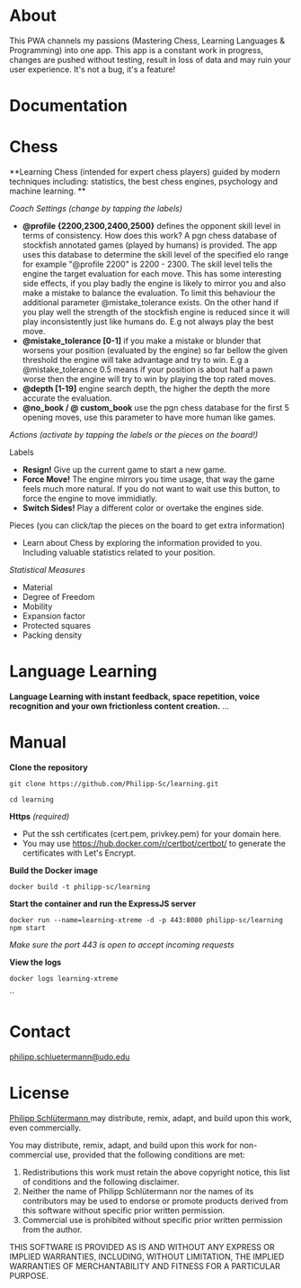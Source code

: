 # About
This PWA channels my passions (Mastering Chess, Learning Languages & Programming) into one app. This app is a constant work in progress, changes are pushed without testing, result in loss of data and may ruin your user experience. It's not a bug, it's a feature!

# Documentation
# Chess

**Learning Chess (intended for expert chess players) guided by modern techniques including: statistics, the best chess engines, psychology and machine learning. **

*Coach Settings (change by tapping the labels)*

* **@profile {2200,2300,2400,2500}** defines the opponent skill level in terms of consistency. How does this work? A pgn chess database of stockfish annotated games (played by humans) is provided. The app uses this database to determine the skill level of the specified elo range for example "@profile 2200" is 2200 - 2300. The skill level tells the engine the target evaluation for each move. This has some interesting side effects, if you play badly the engine is likely to mirror you and also make a mistake to balance the evaluation. To limit this behaviour the additional parameter @mistake_tolerance exists. On the other hand if you play well the strength of the stockfish engine is reduced since it will play inconsistently just like humans do. E.g not always play the best move.
* **@mistake_tolerance [0-1]** if you make a mistake or blunder that worsens your position (evaluated by the engine) so far bellow the given threshold the engine will take advantage and try to win. E.g a @mistake_tolerance 0.5 means if your position is about half a pawn worse then the engine will try to win by playing the top rated moves. 
* **@depth [1-19]** engine search depth, the higher the depth the more accurate the evaluation. 
* **@no_book / @ custom_book** use the pgn chess database for the first 5 opening moves, use this parameter to have more human like games.


*Actions (activate by tapping the labels or the pieces on the board!)*

Labels
* **Resign!** Give up the current game to start a new game.
* **Force Move!** The engine mirrors you time usage, that way the game feels much more natural. If you do not want to wait use this button, to force the engine to move immidiatly.
* **Switch Sides!** Play a different color or overtake the engines side.

Pieces (you can click/tap the pieces on the board to get extra information)
* Learn about Chess by exploring the information provided to you. Including valuable statistics related to your position.


*Statistical Measures*
* Material
* Degree of Freedom
* Mobility
* Expansion factor
* Protected squares
* Packing density

# Language Learning

**Language Learning with instant feedback, space repetition, voice recognition and your own frictionless content creation.**
...

# Manual

**Clone the repository**

`git clone https://github.com/Philipp-Sc/learning.git`

`cd learning`

**Https** *(required)*

* Put the ssh certificates (cert.pem, privkey.pem) for your domain here. 
* You may use https://hub.docker.com/r/certbot/certbot/ to generate the certificates with Let's Encrypt. 

**Build the Docker image**

`docker build -t philipp-sc/learning `

**Start the container and run the ExpressJS server**

`docker run --name=learning-xtreme -d -p 443:8080 philipp-sc/learning npm start`

*Make sure the port 443 is open to accept incoming requests*

**View the logs**

`docker logs learning-xtreme`


``

# Contact

philipp.schluetermann@udo.edu

# License
<a href="https://www.philipp-schluetermann.de/about/"> Philipp Schlütermann </a> may distribute, remix, adapt, and build upon this work, even commercially.

You may distribute, remix, adapt, and build upon this work for non-commercial use, provided that the following conditions are met:
1. Redistributions this work must retain the above copyright notice, this list of conditions and the following disclaimer.
2. Neither the name of Philipp Schlütermann nor the names of its contributors may be used to endorse or promote products derived from this software without specific prior written permission.
3. Commercial use is prohibited without specific prior written permission from the author.

THIS SOFTWARE IS PROVIDED AS IS AND WITHOUT ANY EXPRESS OR IMPLIED WARRANTIES, INCLUDING, WITHOUT LIMITATION, THE IMPLIED WARRANTIES OF MERCHANTABILITY AND FITNESS FOR A PARTICULAR PURPOSE.
